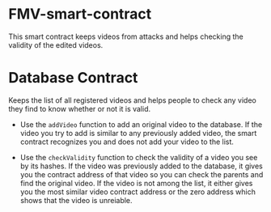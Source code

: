 # FMV-smart-contract
This smart contract keeps videos from attacks and helps checking the validity of the edited videos. 
# Database Contract
Keeps the list of all registered videos and helps people to check any video they find to know whether or not it is valid.

- Use the `addVideo` function to add an original video to the database. If the video you try to add is similar to any previously added video, the smart contract recognizes you and does not add your video to the list. 

- Use the `checkValidity` function to check the validity of a video you see by its hashes. If the video was previously added to the database, it gives you the contract address of that video so you can check the parents and find the original video. If the video is not among the list, it either gives you the most similar video contract address or the zero address which shows that the video is unreiable.


